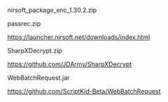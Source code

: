 nirsoft_package_enc_1.30.2.zip

passrec.zip

https://launcher.nirsoft.net/downloads/index.html

SharpXDecrypt.zip

https://github.com/JDArmy/SharpXDecrypt

WebBatchRequest.jar

https://github.com/ScriptKid-Beta/WebBatchRequest